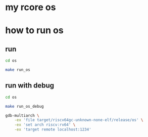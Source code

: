 # my rcore os



# how to run os

## run
``` bash
cd os

make run_os

```

## run with debug

``` bash
cd os

make run_os_debug

gdb-multiarch \
    -ex 'file target/riscv64gc-unknown-none-elf/release/os' \
    -ex 'set arch riscv:rv64' \
    -ex 'target remote localhost:1234'

```